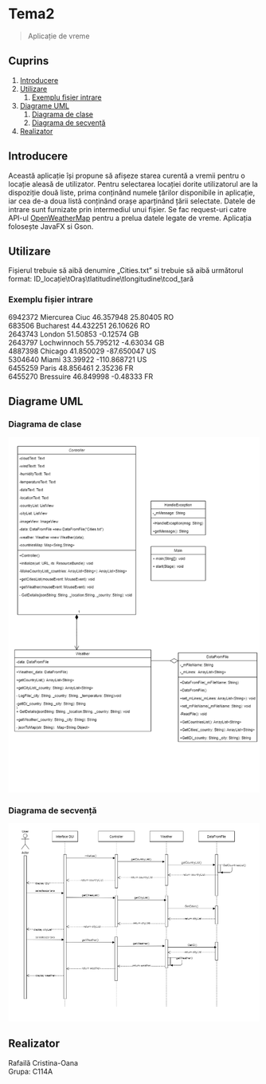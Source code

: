 # Tema2
>Aplicație de vreme

## Cuprins
1. [Introducere](#introducere)
2. [Utilizare](#p1)
    1. [Exemplu fișier intrare](#p2)
3. [Diagrame UML](#p3)
    1. [Diagrama de clase](#p4)
    2. [Diagrama de secvență](#p5)
3. [Realizator](#p6)


## Introducere <a name="introducere"></a>
Această aplicație își propune să afișeze starea curentă a vremii pentru o locație aleasă de utilizator. Pentru selectarea locației dorite utilizatorul are la dispoziție două liste, prima conținând numele țărilor disponibile in aplicație, iar cea de-a doua listă conținând orașe aparținând țării selectate. Datele de intrare sunt furnizate prin intermediul unui fișier. Se fac request-uri catre API-ul [OpenWeatherMap](https://openweathermap.org/api) pentru a prelua datele legate de vreme.
Aplicația folosește JavaFX si Gson.

## Utilizare <a name="p1"></a>
Fișierul trebuie să aibă denumire „Cities.txt” si trebuie să aibă următorul format:
ID_locație\tOraș\tlatitudine\tlongitudine\tcod_țară

### Exemplu fișier intrare <a name="p2"></a>

6942372	Miercurea Ciuc	46.357948	25.80405	RO<br/>
683506	Bucharest	44.432251	26.10626	RO<br/>
2643743	London	51.50853	-0.12574	GB<br/>
2643797	Lochwinnoch	55.795212	-4.63034	GB<br/>
4887398	Chicago	41.850029	-87.650047	US<br/>
5304640	Miami	33.39922	-110.868721	US<br/>
6455259	Paris	48.856461	2.35236	FR<br/>
6455270	Bressuire	46.849998	-0.48333	FR<br/>


## Diagrame UML <a name="p3"></a>

### Diagrama de clase <a name="p4"></a>
![enter image description here](https://github.com/rafaila-cristina/Tema2/blob/InitProject/UML/Diagrama%20de%20clase.png?raw=true)

### Diagrama de secvență<a name="p5"></a>
![enter image description here](https://github.com/rafaila-cristina/Tema2/blob/InitProject/UML/Diagrama%20de%20secventa.png?raw=true)

## Realizator <a name="p6"></a>
Rafailă Cristina-Oana <br/>
Grupa: C114A
